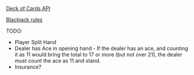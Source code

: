 
[Deck of Cards API](https://www.deckofcardsapi.com/)

[Blackjack rules](https://bicyclecards.com/how-to-play/blackjack/)

TODO:

- Player Split Hand
- Dealer has Ace in opening hand - If the dealer has an ace, and counting it as 11 would bring the total to 17 or more (but not over 21), the dealer must count the ace as 11 and stand.
- Insurance?